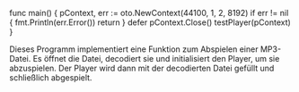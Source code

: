 
func main() {
	pContext, err := oto.NewContext(44100, 1, 2, 8192)
	if err != nil {
		fmt.Println(err.Error())
		return
	}
	defer pContext.Close()
	testPlayer(pContext)
}

Dieses Programm implementiert eine Funktion zum Abspielen einer MP3-Datei. Es öffnet die Datei, decodiert sie und initialisiert den Player, um sie abzuspielen. Der Player wird dann mit der decodierten Datei gefüllt und schließlich abgespielt.
